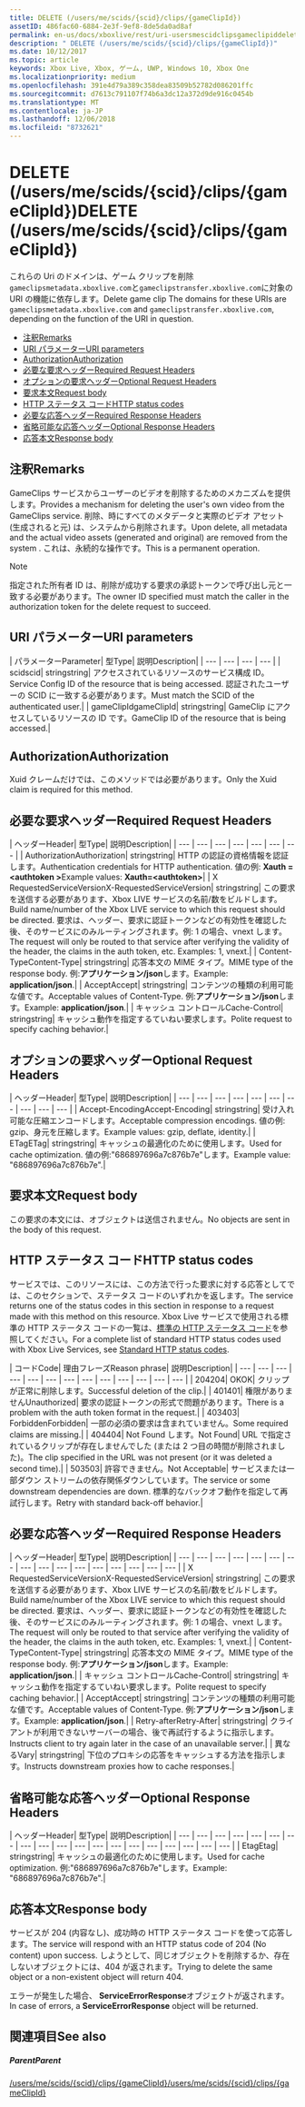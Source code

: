 ```yaml
---
title: DELETE (/users/me/scids/{scid}/clips/{gameClipId})
assetID: 486fac60-6884-2e3f-9ef8-8de5da0ad8af
permalink: en-us/docs/xboxlive/rest/uri-usersmescidclipsgameclipiddelete.html
description: " DELETE (/users/me/scids/{scid}/clips/{gameClipId})"
ms.date: 10/12/2017
ms.topic: article
keywords: Xbox Live, Xbox, ゲーム, UWP, Windows 10, Xbox One
ms.localizationpriority: medium
ms.openlocfilehash: 391e4d79a389c358dea83509b52782d086201ffc
ms.sourcegitcommit: d7613c791107f74b6a3dc12a372d9de916c0454b
ms.translationtype: MT
ms.contentlocale: ja-JP
ms.lasthandoff: 12/06/2018
ms.locfileid: "8732621"
---
```

# <a name="delete-usersmescidsscidclipsgameclipid"></a><span data-ttu-id="94dc9-104">DELETE (/users/me/scids/{scid}/clips/{gameClipId})</span><span class="sxs-lookup"><span data-stu-id="94dc9-104">DELETE (/users/me/scids/{scid}/clips/{gameClipId})</span></span>
<span data-ttu-id="94dc9-105">これらの Uri のドメインは、ゲーム クリップを削除`gameclipsmetadata.xboxlive.com`と`gameclipstransfer.xboxlive.com`に対象の URI の機能に依存します。</span><span class="sxs-lookup"><span data-stu-id="94dc9-105">Delete game clip The domains for these URIs are `gameclipsmetadata.xboxlive.com` and `gameclipstransfer.xboxlive.com`, depending on the function of the URI in question.</span></span>
 
  * [<span data-ttu-id="94dc9-106">注釈</span><span class="sxs-lookup"><span data-stu-id="94dc9-106">Remarks</span></span>](#ID4EX)
  * [<span data-ttu-id="94dc9-107">URI パラメーター</span><span class="sxs-lookup"><span data-stu-id="94dc9-107">URI parameters</span></span>](#ID4ECB)
  * [<span data-ttu-id="94dc9-108">Authorization</span><span class="sxs-lookup"><span data-stu-id="94dc9-108">Authorization</span></span>](#ID4ENB)
  * [<span data-ttu-id="94dc9-109">必要な要求ヘッダー</span><span class="sxs-lookup"><span data-stu-id="94dc9-109">Required Request Headers</span></span>](#ID4EYB)
  * [<span data-ttu-id="94dc9-110">オプションの要求ヘッダー</span><span class="sxs-lookup"><span data-stu-id="94dc9-110">Optional Request Headers</span></span>](#ID4EEE)
  * [<span data-ttu-id="94dc9-111">要求本文</span><span class="sxs-lookup"><span data-stu-id="94dc9-111">Request body</span></span>](#ID4ENF)
  * [<span data-ttu-id="94dc9-112">HTTP ステータス コード</span><span class="sxs-lookup"><span data-stu-id="94dc9-112">HTTP status codes</span></span>](#ID4EYF)
  * [<span data-ttu-id="94dc9-113">必要な応答ヘッダー</span><span class="sxs-lookup"><span data-stu-id="94dc9-113">Required Response Headers</span></span>](#ID4EIAAC)
  * [<span data-ttu-id="94dc9-114">省略可能な応答ヘッダー</span><span class="sxs-lookup"><span data-stu-id="94dc9-114">Optional Response Headers</span></span>](#ID4E2CAC)
  * [<span data-ttu-id="94dc9-115">応答本文</span><span class="sxs-lookup"><span data-stu-id="94dc9-115">Response body</span></span>](#ID4E2DAC)
 
<a id="ID4EX"></a>

 
## <a name="remarks"></a><span data-ttu-id="94dc9-116">注釈</span><span class="sxs-lookup"><span data-stu-id="94dc9-116">Remarks</span></span>
 
<span data-ttu-id="94dc9-117">GameClips サービスからユーザーのビデオを削除するためのメカニズムを提供します。</span><span class="sxs-lookup"><span data-stu-id="94dc9-117">Provides a mechanism for deleting the user's own video from the GameClips service.</span></span> <span data-ttu-id="94dc9-118">削除、時にすべてのメタデータと実際のビデオ アセット (生成されると元) は、システムから削除されます。</span><span class="sxs-lookup"><span data-stu-id="94dc9-118">Upon delete, all metadata and the actual video assets (generated and original) are removed from the system .</span></span> <span data-ttu-id="94dc9-119">これは、永続的な操作です。</span><span class="sxs-lookup"><span data-stu-id="94dc9-119">This is a permanent operation.</span></span> 

> [!NOTE] 
> <span data-ttu-id="94dc9-120">指定された所有者 ID は、削除が成功する要求の承認トークンで呼び出し元と一致する必要があります。</span><span class="sxs-lookup"><span data-stu-id="94dc9-120">The owner ID specified must match the caller in the authorization token for the delete request to succeed.</span></span> 


  
<a id="ID4ECB"></a>

 
## <a name="uri-parameters"></a><span data-ttu-id="94dc9-121">URI パラメーター</span><span class="sxs-lookup"><span data-stu-id="94dc9-121">URI parameters</span></span>
 
| <span data-ttu-id="94dc9-122">パラメーター</span><span class="sxs-lookup"><span data-stu-id="94dc9-122">Parameter</span></span>| <span data-ttu-id="94dc9-123">型</span><span class="sxs-lookup"><span data-stu-id="94dc9-123">Type</span></span>| <span data-ttu-id="94dc9-124">説明</span><span class="sxs-lookup"><span data-stu-id="94dc9-124">Description</span></span>| 
| --- | --- | --- | --- | 
| <span data-ttu-id="94dc9-125">scid</span><span class="sxs-lookup"><span data-stu-id="94dc9-125">scid</span></span>| <span data-ttu-id="94dc9-126">string</span><span class="sxs-lookup"><span data-stu-id="94dc9-126">string</span></span>| <span data-ttu-id="94dc9-127">アクセスされているリソースのサービス構成 ID。</span><span class="sxs-lookup"><span data-stu-id="94dc9-127">Service Config ID of the resource that is being accessed.</span></span> <span data-ttu-id="94dc9-128">認証されたユーザーの SCID に一致する必要があります。</span><span class="sxs-lookup"><span data-stu-id="94dc9-128">Must match the SCID of the authenticated user.</span></span>| 
| <span data-ttu-id="94dc9-129">gameClipId</span><span class="sxs-lookup"><span data-stu-id="94dc9-129">gameClipId</span></span>| <span data-ttu-id="94dc9-130">string</span><span class="sxs-lookup"><span data-stu-id="94dc9-130">string</span></span>| <span data-ttu-id="94dc9-131">GameClip にアクセスしているリソースの ID です。</span><span class="sxs-lookup"><span data-stu-id="94dc9-131">GameClip ID of the resource that is being accessed.</span></span>| 
  
<a id="ID4ENB"></a>

 
## <a name="authorization"></a><span data-ttu-id="94dc9-132">Authorization</span><span class="sxs-lookup"><span data-stu-id="94dc9-132">Authorization</span></span>
 
<span data-ttu-id="94dc9-133">Xuid クレームだけでは、このメソッドでは必要があります。</span><span class="sxs-lookup"><span data-stu-id="94dc9-133">Only the Xuid claim is required for this method.</span></span>
  
<a id="ID4EYB"></a>

 
## <a name="required-request-headers"></a><span data-ttu-id="94dc9-134">必要な要求ヘッダー</span><span class="sxs-lookup"><span data-stu-id="94dc9-134">Required Request Headers</span></span>
 
| <span data-ttu-id="94dc9-135">ヘッダー</span><span class="sxs-lookup"><span data-stu-id="94dc9-135">Header</span></span>| <span data-ttu-id="94dc9-136">型</span><span class="sxs-lookup"><span data-stu-id="94dc9-136">Type</span></span>| <span data-ttu-id="94dc9-137">説明</span><span class="sxs-lookup"><span data-stu-id="94dc9-137">Description</span></span>| 
| --- | --- | --- | --- | --- | --- | --- | 
| <span data-ttu-id="94dc9-138">Authorization</span><span class="sxs-lookup"><span data-stu-id="94dc9-138">Authorization</span></span>| <span data-ttu-id="94dc9-139">string</span><span class="sxs-lookup"><span data-stu-id="94dc9-139">string</span></span>| <span data-ttu-id="94dc9-140">HTTP の認証の資格情報を認証します。</span><span class="sxs-lookup"><span data-stu-id="94dc9-140">Authentication credentials for HTTP authentication.</span></span> <span data-ttu-id="94dc9-141">値の例: <b>Xauth =&lt;authtoken ></b></span><span class="sxs-lookup"><span data-stu-id="94dc9-141">Example values: <b>Xauth=&lt;authtoken></b></span></span>| 
| <span data-ttu-id="94dc9-142">X RequestedServiceVersion</span><span class="sxs-lookup"><span data-stu-id="94dc9-142">X-RequestedServiceVersion</span></span>| <span data-ttu-id="94dc9-143">string</span><span class="sxs-lookup"><span data-stu-id="94dc9-143">string</span></span>| <span data-ttu-id="94dc9-144">この要求を送信する必要があります、Xbox LIVE サービスの名前/数をビルドします。</span><span class="sxs-lookup"><span data-stu-id="94dc9-144">Build name/number of the Xbox LIVE service to which this request should be directed.</span></span> <span data-ttu-id="94dc9-145">要求は、ヘッダー、要求に認証トークンなどの有効性を確認した後、そのサービスにのみルーティングされます。例: 1 の場合、vnext します。</span><span class="sxs-lookup"><span data-stu-id="94dc9-145">The request will only be routed to that service after verifying the validity of the header, the claims in the auth token, etc. Examples: 1, vnext.</span></span>| 
| <span data-ttu-id="94dc9-146">Content-Type</span><span class="sxs-lookup"><span data-stu-id="94dc9-146">Content-Type</span></span>| <span data-ttu-id="94dc9-147">string</span><span class="sxs-lookup"><span data-stu-id="94dc9-147">string</span></span>| <span data-ttu-id="94dc9-148">応答本文の MIME タイプ。</span><span class="sxs-lookup"><span data-stu-id="94dc9-148">MIME type of the response body.</span></span> <span data-ttu-id="94dc9-149">例:<b>アプリケーション/json</b>します。</span><span class="sxs-lookup"><span data-stu-id="94dc9-149">Example: <b>application/json</b>.</span></span>| 
| <span data-ttu-id="94dc9-150">Accept</span><span class="sxs-lookup"><span data-stu-id="94dc9-150">Accept</span></span>| <span data-ttu-id="94dc9-151">string</span><span class="sxs-lookup"><span data-stu-id="94dc9-151">string</span></span>| <span data-ttu-id="94dc9-152">コンテンツの種類の利用可能な値です。</span><span class="sxs-lookup"><span data-stu-id="94dc9-152">Acceptable values of Content-Type.</span></span> <span data-ttu-id="94dc9-153">例:<b>アプリケーション/json</b>します。</span><span class="sxs-lookup"><span data-stu-id="94dc9-153">Example: <b>application/json</b>.</span></span>| 
| <span data-ttu-id="94dc9-154">キャッシュ コントロール</span><span class="sxs-lookup"><span data-stu-id="94dc9-154">Cache-Control</span></span>| <span data-ttu-id="94dc9-155">string</span><span class="sxs-lookup"><span data-stu-id="94dc9-155">string</span></span>| <span data-ttu-id="94dc9-156">キャッシュ動作を指定するていねい要求します。</span><span class="sxs-lookup"><span data-stu-id="94dc9-156">Polite request to specify caching behavior.</span></span>| 
  
<a id="ID4EEE"></a>

 
## <a name="optional-request-headers"></a><span data-ttu-id="94dc9-157">オプションの要求ヘッダー</span><span class="sxs-lookup"><span data-stu-id="94dc9-157">Optional Request Headers</span></span>
 
| <span data-ttu-id="94dc9-158">ヘッダー</span><span class="sxs-lookup"><span data-stu-id="94dc9-158">Header</span></span>| <span data-ttu-id="94dc9-159">型</span><span class="sxs-lookup"><span data-stu-id="94dc9-159">Type</span></span>| <span data-ttu-id="94dc9-160">説明</span><span class="sxs-lookup"><span data-stu-id="94dc9-160">Description</span></span>| 
| --- | --- | --- | --- | --- | --- | --- | --- | --- | --- | 
| <span data-ttu-id="94dc9-161">Accept-Encoding</span><span class="sxs-lookup"><span data-stu-id="94dc9-161">Accept-Encoding</span></span>| <span data-ttu-id="94dc9-162">string</span><span class="sxs-lookup"><span data-stu-id="94dc9-162">string</span></span>| <span data-ttu-id="94dc9-163">受け入れ可能な圧縮エンコードします。</span><span class="sxs-lookup"><span data-stu-id="94dc9-163">Acceptable compression encodings.</span></span> <span data-ttu-id="94dc9-164">値の例: gzip、身元を圧縮します。</span><span class="sxs-lookup"><span data-stu-id="94dc9-164">Example values: gzip, deflate, identity.</span></span>| 
| <span data-ttu-id="94dc9-165">ETag</span><span class="sxs-lookup"><span data-stu-id="94dc9-165">ETag</span></span>| <span data-ttu-id="94dc9-166">string</span><span class="sxs-lookup"><span data-stu-id="94dc9-166">string</span></span>| <span data-ttu-id="94dc9-167">キャッシュの最適化のために使用します。</span><span class="sxs-lookup"><span data-stu-id="94dc9-167">Used for cache optimization.</span></span> <span data-ttu-id="94dc9-168">値の例:"686897696a7c876b7e"します。</span><span class="sxs-lookup"><span data-stu-id="94dc9-168">Example value: "686897696a7c876b7e".</span></span>| 
  
<a id="ID4ENF"></a>

 
## <a name="request-body"></a><span data-ttu-id="94dc9-169">要求本文</span><span class="sxs-lookup"><span data-stu-id="94dc9-169">Request body</span></span>
 
<span data-ttu-id="94dc9-170">この要求の本文には、オブジェクトは送信されません。</span><span class="sxs-lookup"><span data-stu-id="94dc9-170">No objects are sent in the body of this request.</span></span>
  
<a id="ID4EYF"></a>

 
## <a name="http-status-codes"></a><span data-ttu-id="94dc9-171">HTTP ステータス コード</span><span class="sxs-lookup"><span data-stu-id="94dc9-171">HTTP status codes</span></span>
 
<span data-ttu-id="94dc9-172">サービスでは、このリソースには、この方法で行った要求に対する応答としてでは、このセクションで、ステータス コードのいずれかを返します。</span><span class="sxs-lookup"><span data-stu-id="94dc9-172">The service returns one of the status codes in this section in response to a request made with this method on this resource.</span></span> <span data-ttu-id="94dc9-173">Xbox Live サービスで使用される標準の HTTP ステータス コードの一覧は、[標準の HTTP ステータス コード](../../additional/httpstatuscodes.md)を参照してください。</span><span class="sxs-lookup"><span data-stu-id="94dc9-173">For a complete list of standard HTTP status codes used with Xbox Live Services, see [Standard HTTP status codes](../../additional/httpstatuscodes.md).</span></span>
 
| <span data-ttu-id="94dc9-174">コード</span><span class="sxs-lookup"><span data-stu-id="94dc9-174">Code</span></span>| <span data-ttu-id="94dc9-175">理由フレーズ</span><span class="sxs-lookup"><span data-stu-id="94dc9-175">Reason phrase</span></span>| <span data-ttu-id="94dc9-176">説明</span><span class="sxs-lookup"><span data-stu-id="94dc9-176">Description</span></span>| 
| --- | --- | --- | --- | --- | --- | --- | --- | --- | --- | --- | --- | --- | 
| <span data-ttu-id="94dc9-177">204</span><span class="sxs-lookup"><span data-stu-id="94dc9-177">204</span></span>| <span data-ttu-id="94dc9-178">OK</span><span class="sxs-lookup"><span data-stu-id="94dc9-178">OK</span></span>| <span data-ttu-id="94dc9-179">クリップが正常に削除します。</span><span class="sxs-lookup"><span data-stu-id="94dc9-179">Successful deletion of the clip.</span></span>| 
| <span data-ttu-id="94dc9-180">401</span><span class="sxs-lookup"><span data-stu-id="94dc9-180">401</span></span>| <span data-ttu-id="94dc9-181">権限がありません</span><span class="sxs-lookup"><span data-stu-id="94dc9-181">Unauthorized</span></span>| <span data-ttu-id="94dc9-182">要求の認証トークンの形式で問題があります。</span><span class="sxs-lookup"><span data-stu-id="94dc9-182">There is a problem with the auth token format in the request.</span></span>| 
| <span data-ttu-id="94dc9-183">403</span><span class="sxs-lookup"><span data-stu-id="94dc9-183">403</span></span>| <span data-ttu-id="94dc9-184">Forbidden</span><span class="sxs-lookup"><span data-stu-id="94dc9-184">Forbidden</span></span>| <span data-ttu-id="94dc9-185">一部の必須の要求は含まれていません。</span><span class="sxs-lookup"><span data-stu-id="94dc9-185">Some required claims are missing.</span></span>| 
| <span data-ttu-id="94dc9-186">404</span><span class="sxs-lookup"><span data-stu-id="94dc9-186">404</span></span>| <span data-ttu-id="94dc9-187">Not Found します。</span><span class="sxs-lookup"><span data-stu-id="94dc9-187">Not Found</span></span>| <span data-ttu-id="94dc9-188">URL で指定されているクリップが存在しませんでした (または 2 つ目の時間が削除されました)。</span><span class="sxs-lookup"><span data-stu-id="94dc9-188">The clip specified in the URL was not present (or it was deleted a second time).</span></span>| 
| <span data-ttu-id="94dc9-189">503</span><span class="sxs-lookup"><span data-stu-id="94dc9-189">503</span></span>| <span data-ttu-id="94dc9-190">許容できません。</span><span class="sxs-lookup"><span data-stu-id="94dc9-190">Not Acceptable</span></span>| <span data-ttu-id="94dc9-191">サービスまたは一部ダウン ストリームの依存関係ダウンしています。</span><span class="sxs-lookup"><span data-stu-id="94dc9-191">The service or some downstream dependencies are down.</span></span> <span data-ttu-id="94dc9-192">標準的なバックオフ動作を指定して再試行します。</span><span class="sxs-lookup"><span data-stu-id="94dc9-192">Retry with standard back-off behavior.</span></span>| 
  
<a id="ID4EIAAC"></a>

 
## <a name="required-response-headers"></a><span data-ttu-id="94dc9-193">必要な応答ヘッダー</span><span class="sxs-lookup"><span data-stu-id="94dc9-193">Required Response Headers</span></span>
 
| <span data-ttu-id="94dc9-194">ヘッダー</span><span class="sxs-lookup"><span data-stu-id="94dc9-194">Header</span></span>| <span data-ttu-id="94dc9-195">型</span><span class="sxs-lookup"><span data-stu-id="94dc9-195">Type</span></span>| <span data-ttu-id="94dc9-196">説明</span><span class="sxs-lookup"><span data-stu-id="94dc9-196">Description</span></span>| 
| --- | --- | --- | --- | --- | --- | --- | --- | --- | --- | --- | --- | --- | --- | --- | --- | 
| <span data-ttu-id="94dc9-197">X RequestedServiceVersion</span><span class="sxs-lookup"><span data-stu-id="94dc9-197">X-RequestedServiceVersion</span></span>| <span data-ttu-id="94dc9-198">string</span><span class="sxs-lookup"><span data-stu-id="94dc9-198">string</span></span>| <span data-ttu-id="94dc9-199">この要求を送信する必要があります、Xbox LIVE サービスの名前/数をビルドします。</span><span class="sxs-lookup"><span data-stu-id="94dc9-199">Build name/number of the Xbox LIVE service to which this request should be directed.</span></span> <span data-ttu-id="94dc9-200">要求は、ヘッダー、要求に認証トークンなどの有効性を確認した後、そのサービスにのみルーティングされます。例: 1 の場合、vnext します。</span><span class="sxs-lookup"><span data-stu-id="94dc9-200">The request will only be routed to that service after verifying the validity of the header, the claims in the auth token, etc. Examples: 1, vnext.</span></span>| 
| <span data-ttu-id="94dc9-201">Content-Type</span><span class="sxs-lookup"><span data-stu-id="94dc9-201">Content-Type</span></span>| <span data-ttu-id="94dc9-202">string</span><span class="sxs-lookup"><span data-stu-id="94dc9-202">string</span></span>| <span data-ttu-id="94dc9-203">応答本文の MIME タイプ。</span><span class="sxs-lookup"><span data-stu-id="94dc9-203">MIME type of the response body.</span></span> <span data-ttu-id="94dc9-204">例:<b>アプリケーション/json</b>します。</span><span class="sxs-lookup"><span data-stu-id="94dc9-204">Example: <b>application/json</b>.</span></span>| 
| <span data-ttu-id="94dc9-205">キャッシュ コントロール</span><span class="sxs-lookup"><span data-stu-id="94dc9-205">Cache-Control</span></span>| <span data-ttu-id="94dc9-206">string</span><span class="sxs-lookup"><span data-stu-id="94dc9-206">string</span></span>| <span data-ttu-id="94dc9-207">キャッシュ動作を指定するていねい要求します。</span><span class="sxs-lookup"><span data-stu-id="94dc9-207">Polite request to specify caching behavior.</span></span>| 
| <span data-ttu-id="94dc9-208">Accept</span><span class="sxs-lookup"><span data-stu-id="94dc9-208">Accept</span></span>| <span data-ttu-id="94dc9-209">string</span><span class="sxs-lookup"><span data-stu-id="94dc9-209">string</span></span>| <span data-ttu-id="94dc9-210">コンテンツの種類の利用可能な値です。</span><span class="sxs-lookup"><span data-stu-id="94dc9-210">Acceptable values of Content-Type.</span></span> <span data-ttu-id="94dc9-211">例:<b>アプリケーション/json</b>します。</span><span class="sxs-lookup"><span data-stu-id="94dc9-211">Example: <b>application/json</b>.</span></span>| 
| <span data-ttu-id="94dc9-212">Retry-after</span><span class="sxs-lookup"><span data-stu-id="94dc9-212">Retry-After</span></span>| <span data-ttu-id="94dc9-213">string</span><span class="sxs-lookup"><span data-stu-id="94dc9-213">string</span></span>| <span data-ttu-id="94dc9-214">クライアントが利用できないサーバーの場合、後で再試行するように指示します。</span><span class="sxs-lookup"><span data-stu-id="94dc9-214">Instructs client to try again later in the case of an unavailable server.</span></span>| 
| <span data-ttu-id="94dc9-215">異なる</span><span class="sxs-lookup"><span data-stu-id="94dc9-215">Vary</span></span>| <span data-ttu-id="94dc9-216">string</span><span class="sxs-lookup"><span data-stu-id="94dc9-216">string</span></span>| <span data-ttu-id="94dc9-217">下位のプロキシの応答をキャッシュする方法を指示します。</span><span class="sxs-lookup"><span data-stu-id="94dc9-217">Instructs downstream proxies how to cache responses.</span></span>| 
  
<a id="ID4E2CAC"></a>

 
## <a name="optional-response-headers"></a><span data-ttu-id="94dc9-218">省略可能な応答ヘッダー</span><span class="sxs-lookup"><span data-stu-id="94dc9-218">Optional Response Headers</span></span>
 
| <span data-ttu-id="94dc9-219">ヘッダー</span><span class="sxs-lookup"><span data-stu-id="94dc9-219">Header</span></span>| <span data-ttu-id="94dc9-220">型</span><span class="sxs-lookup"><span data-stu-id="94dc9-220">Type</span></span>| <span data-ttu-id="94dc9-221">説明</span><span class="sxs-lookup"><span data-stu-id="94dc9-221">Description</span></span>| 
| --- | --- | --- | --- | --- | --- | --- | --- | --- | --- | --- | --- | --- | --- | --- | --- | --- | --- | --- | 
| <span data-ttu-id="94dc9-222">Etag</span><span class="sxs-lookup"><span data-stu-id="94dc9-222">Etag</span></span>| <span data-ttu-id="94dc9-223">string</span><span class="sxs-lookup"><span data-stu-id="94dc9-223">string</span></span>| <span data-ttu-id="94dc9-224">キャッシュの最適化のために使用します。</span><span class="sxs-lookup"><span data-stu-id="94dc9-224">Used for cache optimization.</span></span> <span data-ttu-id="94dc9-225">例:"686897696a7c876b7e"します。</span><span class="sxs-lookup"><span data-stu-id="94dc9-225">Example: "686897696a7c876b7e".</span></span>| 
  
<a id="ID4E2DAC"></a>

 
## <a name="response-body"></a><span data-ttu-id="94dc9-226">応答本文</span><span class="sxs-lookup"><span data-stu-id="94dc9-226">Response body</span></span>
 
<span data-ttu-id="94dc9-227">サービスが 204 (内容なし)、成功時の HTTP ステータス コードを使って応答します。</span><span class="sxs-lookup"><span data-stu-id="94dc9-227">The service will respond with an HTTP status code of 204 (No content) upon success.</span></span> <span data-ttu-id="94dc9-228">しようとして、同じオブジェクトを削除するか、存在しないオブジェクトには、404 が返されます。</span><span class="sxs-lookup"><span data-stu-id="94dc9-228">Trying to delete the same object or a non-existent object will return 404.</span></span>
 
<span data-ttu-id="94dc9-229">エラーが発生した場合、 **ServiceErrorResponse**オブジェクトが返されます。</span><span class="sxs-lookup"><span data-stu-id="94dc9-229">In case of errors, a **ServiceErrorResponse** object will be returned.</span></span>
  
<a id="ID4EJEAC"></a>

 
## <a name="see-also"></a><span data-ttu-id="94dc9-230">関連項目</span><span class="sxs-lookup"><span data-stu-id="94dc9-230">See also</span></span>
 
<a id="ID4ELEAC"></a>

 
##### <a name="parent"></a><span data-ttu-id="94dc9-231">Parent</span><span class="sxs-lookup"><span data-stu-id="94dc9-231">Parent</span></span> 

[<span data-ttu-id="94dc9-232">/users/me/scids/{scid}/clips/{gameClipId}</span><span class="sxs-lookup"><span data-stu-id="94dc9-232">/users/me/scids/{scid}/clips/{gameClipId}</span></span>](uri-usersmescidclipsgameclipid.md)

   